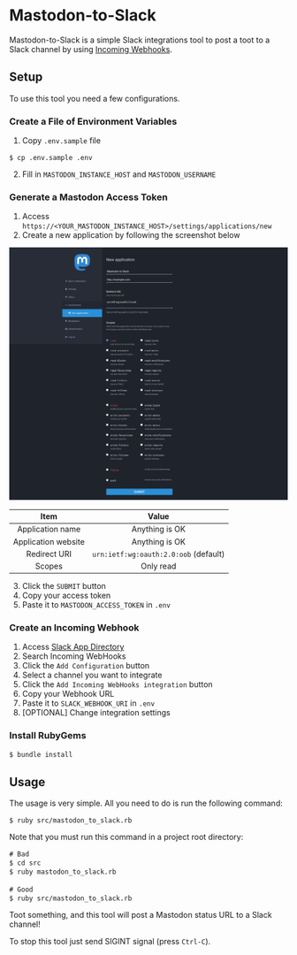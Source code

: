 # Mastodon-to-Slack
Mastodon-to-Slack is a simple Slack integrations tool to post a toot to a Slack channel by using [Incoming Webhooks](https://api.slack.com/incoming-webhooks).

## Setup
To use this tool you need a few configurations.

### Create a File of Environment Variables
1. Copy `.env.sample` file

```
$ cp .env.sample .env
```

2. Fill in `MASTODON_INSTANCE_HOST` and `MASTODON_USERNAME`

### Generate a Mastodon Access Token
1. Access `https://<YOUR_MASTODON_INSTANCE_HOST>/settings/applications/new`
2. Create a new application by following the screenshot below

![New application](./img/screenshots/new_application.png)

| Item | Value |
|:---:|:---:|
| Application name | Anything is OK |
| Application website | Anything is OK |
| Redirect URI | `urn:ietf:wg:oauth:2.0:oob` (default) |
| Scopes | Only read |

3. Click the `SUBMIT` button
4. Copy your access token
5. Paste it to `MASTODON_ACCESS_TOKEN` in `.env`

### Create an Incoming Webhook
1. Access [Slack App Directory](https://slack.com/apps)
2. Search Incoming WebHooks
3. Click the `Add Configuration` button
4. Select a channel you want to integrate
5. Click the `Add Incoming WebHooks integration` button
6. Copy your Webhook URL
7. Paste it to `SLACK_WEBHOOK_URI` in `.env`
8. [OPTIONAL] Change integration settings

### Install RubyGems
```
$ bundle install
```

## Usage
The usage is very simple. All you need to do is run the following command:

```
$ ruby src/mastodon_to_slack.rb
```

Note that you must run this command in a project root directory:

```
# Bad
$ cd src
$ ruby mastodon_to_slack.rb

# Good
$ ruby src/mastodon_to_slack.rb
```

Toot something, and this tool will post a Mastodon status URL to a Slack channel!

To stop this tool just send SIGINT signal (press `Ctrl-C`).
